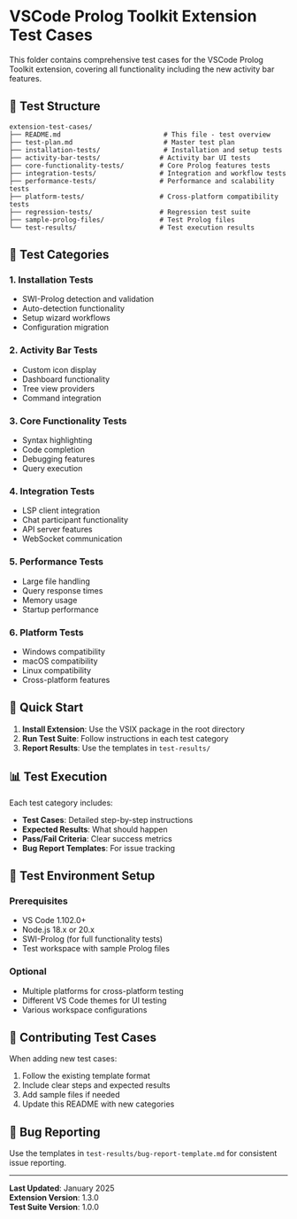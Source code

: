 # VSCode Prolog Toolkit Extension Test Cases

This folder contains comprehensive test cases for the VSCode Prolog Toolkit extension, covering all functionality including the new activity bar features.

## 📁 Test Structure

```
extension-test-cases/
├── README.md                          # This file - test overview
├── test-plan.md                       # Master test plan
├── installation-tests/                # Installation and setup tests
├── activity-bar-tests/               # Activity bar UI tests
├── core-functionality-tests/         # Core Prolog features tests
├── integration-tests/                # Integration and workflow tests
├── performance-tests/                # Performance and scalability tests
├── platform-tests/                   # Cross-platform compatibility tests
├── regression-tests/                 # Regression test suite
├── sample-prolog-files/              # Test Prolog files
└── test-results/                     # Test execution results
```

## 🎯 Test Categories

### 1. **Installation Tests**
- SWI-Prolog detection and validation
- Auto-detection functionality
- Setup wizard workflows
- Configuration migration

### 2. **Activity Bar Tests**
- Custom icon display
- Dashboard functionality
- Tree view providers
- Command integration

### 3. **Core Functionality Tests**
- Syntax highlighting
- Code completion
- Debugging features
- Query execution

### 4. **Integration Tests**
- LSP client integration
- Chat participant functionality
- API server features
- WebSocket communication

### 5. **Performance Tests**
- Large file handling
- Query response times
- Memory usage
- Startup performance

### 6. **Platform Tests**
- Windows compatibility
- macOS compatibility
- Linux compatibility
- Cross-platform features

## 🚀 Quick Start

1. **Install Extension**: Use the VSIX package in the root directory
2. **Run Test Suite**: Follow instructions in each test category
3. **Report Results**: Use the templates in `test-results/`

## 📊 Test Execution

Each test category includes:
- **Test Cases**: Detailed step-by-step instructions
- **Expected Results**: What should happen
- **Pass/Fail Criteria**: Clear success metrics
- **Bug Report Templates**: For issue tracking

## 🔧 Test Environment Setup

### Prerequisites
- VS Code 1.102.0+
- Node.js 18.x or 20.x
- SWI-Prolog (for full functionality tests)
- Test workspace with sample Prolog files

### Optional
- Multiple platforms for cross-platform testing
- Different VS Code themes for UI testing
- Various workspace configurations

## 📝 Contributing Test Cases

When adding new test cases:
1. Follow the existing template format
2. Include clear steps and expected results
3. Add sample files if needed
4. Update this README with new categories

## 🐛 Bug Reporting

Use the templates in `test-results/bug-report-template.md` for consistent issue reporting.

---

**Last Updated**: January 2025  
**Extension Version**: 1.3.0  
**Test Suite Version**: 1.0.0